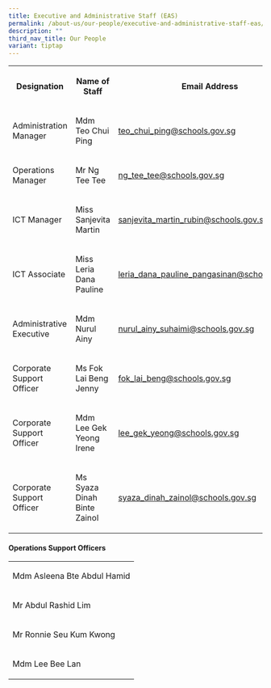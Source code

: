 ```yaml
---
title: Executive and Administrative Staff (EAS)
permalink: /about-us/our-people/executive-and-administrative-staff-eas/
description: ""
third_nav_title: Our People
variant: tiptap
---
```

<table style="minWidth: 75px">
<colgroup>
<col>
<col>
<col>
</colgroup>
<tbody>
<tr>
<th rowspan="1" colspan="1">
<p>Designation</p>
</th>
<th rowspan="1" colspan="1">
<p>Name of Staff</p>
</th>
<th rowspan="1" colspan="1">
<p>Email Address</p>
</th>
</tr>
<tr>
<td rowspan="1" colspan="1">
<p>Administration Manager</p>
</td>
<td rowspan="1" colspan="1">
<p>Mdm Teo Chui Ping</p>
</td>
<td rowspan="1" colspan="1">
<p><a href="teo_chui_ping@schools.gov.sg" rel="noopener noreferrer nofollow" target="_blank">teo_chui_ping@schools.gov.sg</a>
</p>
</td>
</tr>
<tr>
<td rowspan="1" colspan="1">
<p>Operations Manager</p>
</td>
<td rowspan="1" colspan="1">
<p>Mr Ng Tee Tee</p>
</td>
<td rowspan="1" colspan="1">
<p><a href="ng_tee_tee@schools.gov.sg" rel="noopener noreferrer nofollow" target="_blank">ng_tee_tee@schools.gov.sg</a>
</p>
</td>
</tr>
<tr>
<td rowspan="1" colspan="1">
<p>ICT Manager</p>
</td>
<td rowspan="1" colspan="1">
<p>Miss Sanjevita Martin</p>
</td>
<td rowspan="1" colspan="1">
<p><a href="sanjevita_martin_rubin@schools.gov.sg" rel="noopener noreferrer nofollow" target="_blank">sanjevita_martin_rubin@schools.gov.sg</a>
</p>
</td>
</tr>
<tr>
<td rowspan="1" colspan="1">
<p>ICT Associate</p>
</td>
<td rowspan="1" colspan="1">
<p>Miss Leria Dana Pauline</p>
</td>
<td rowspan="1" colspan="1">
<p><a href="leria_dana_pauline_pangasinan@schools.gov.sg" rel="noopener noreferrer nofollow" target="_blank">leria_dana_pauline_pangasinan@schools.gov.sg</a>
</p>
</td>
</tr>
<tr>
<td rowspan="1" colspan="1">
<p>Administrative Executive</p>
</td>
<td rowspan="1" colspan="1">
<p>Mdm Nurul Ainy</p>
</td>
<td rowspan="1" colspan="1">
<p><a href="nurul_ainy_suhaimi@schools.gov.sg" rel="noopener noreferrer nofollow" target="_blank">nurul_ainy_suhaimi@schools.gov.sg</a>
</p>
</td>
</tr>
<tr>
<td rowspan="1" colspan="1">
<p>Corporate Support Officer</p>
</td>
<td rowspan="1" colspan="1">
<p>Ms Fok Lai Beng Jenny</p>
</td>
<td rowspan="1" colspan="1">
<p><a href="fok_lai_beng@schools.gov.sg" rel="noopener noreferrer nofollow" target="_blank">fok_lai_beng@schools.gov.sg</a>
</p>
</td>
</tr>
<tr>
<td rowspan="1" colspan="1">
<p>Corporate Support Officer</p>
</td>
<td rowspan="1" colspan="1">
<p>Mdm Lee Gek Yeong Irene</p>
</td>
<td rowspan="1" colspan="1">
<p><a href="lee_gek_yeong@schools.gov.sg" rel="noopener noreferrer nofollow" target="_blank">lee_gek_yeong@schools.gov.sg</a>
</p>
</td>
</tr>
<tr>
<td rowspan="1" colspan="1">
<p>Corporate Support Officer</p>
</td>
<td rowspan="1" colspan="1">
<p>Ms Syaza Dinah Binte Zainol</p>
</td>
<td rowspan="1" colspan="1">
<p><a href="syaza_dinah_zainol@schools.gov.sg" rel="noopener noreferrer nofollow" target="_blank">syaza_dinah_zainol@schools.gov.sg</a>
</p>
</td>
</tr>
</tbody>
</table>
<h4>Operations Support Officers</h4>
<table style="minWidth: 25px">
<colgroup>
<col>
</colgroup>
<tbody>
<tr>
<td rowspan="1" colspan="1">
<p>Mdm Asleena Bte Abdul Hamid</p>
</td>
</tr>
<tr>
<td rowspan="1" colspan="1">
<p>Mr Abdul Rashid Lim</p>
</td>
</tr>
<tr>
<td rowspan="1" colspan="1">
<p>Mr Ronnie Seu Kum Kwong</p>
</td>
</tr>
<tr>
<td rowspan="1" colspan="1">
<p>Mdm Lee Bee Lan</p>
</td>
</tr>
</tbody>
</table>
<p></p>